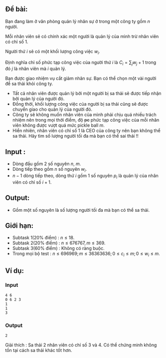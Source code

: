 ## Đề bài:
Bạn đang làm ở văn phòng quản lý nhân sự ở trong một công ty gồm $n$ người. 

Mỗi nhân viên sẽ có chính xác một người là quản lý của mình trừ nhân viên có chỉ số $1$. 

Người thứ $i$ sẽ có một khối lượng công việc $w_i$. 

Định nghĩa chỉ số phức tạp công việc của người thứ $i$ là $C_i = \sum_{j} w_j + 1$ trong đó $j$ là nhân viên mà $i$ quản lý.

Bạn được giao nhiệm vụ cắt giảm nhân sự. Bạn có thể chọn một vài người để sa thải khỏi công ty. 
- Tất cả nhân viên được quản lý bởi một người bị sa thải sẽ được tiếp nhận bởi quản lý của người đó. 
- Đồng thời, khối lượng công việc của người bị sa thải cũng sẽ được chuyển giao cho quản lý của người đó.
- Công ty sẽ không muốn nhân viên của mình phải chịu quá nhiều trách nhiệm nên trong mọi thời điểm, độ ~~pc~~ phức tạp công việc của mỗi nhân viên không được vượt quá mức pickle ball $m$.
- Hiển nhiên, nhân viên có chỉ số $1$ là CEO của công ty nên bạn không thể sa thải.
Hãy tìm số lượng người tối đa mà bạn có thể sai thải !!
## Input : 
- Dòng đầu gồm $2$ số nguyên $n$, $m$.
- Dòng tiếp theo gồm $n$ số nguyên $w_i$.
- $n-1$ dòng tiếp theo, dòng thứ $i$  gồm $1$ số nguyên $p_i$ là quản lý của nhân viên có chỉ số $i+1$.

## Output:
- Gồm một số nguyên là số lượng người tối đa mà bạn có thể sa thải.

## Giới hạn:
- Subtask 1$(20\%$ điểm$)$ : $n \le 18$.
- Subtask 2$(20\%$ điểm$)$ : $n \le 676767, m\le 369$.
- Subtask 3$(60\%$ điểm$)$ : Không có ràng buộc.
- Trong mọi bộ test : $n \le 696969; m \le 36363636;0 \le c_i \le m;0\le w_i \le m$.

## Ví dụ:
### Input 
```
4 6 
0 6 2 3
1
1
3
```
### Output
```
2
```
Giải thích : Sa thải $2$ nhân viên có chỉ số $3$ và $4$. Có thể chứng minh không tồn tại cách sa thải khác tốt hơn.

